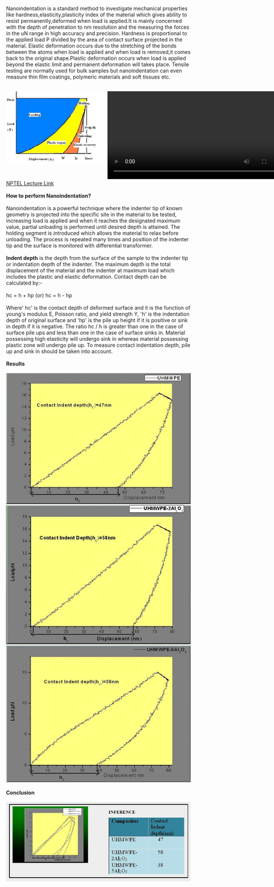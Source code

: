 Nanoindentation is a standard method to investigate mechanical properties like hardness,elasticity,plasticity index of the material which gives ability to resist permanently,deformed when load is applied.It is mainly concerned with the depth of penetration to nm resolution and the measuring the forces in the uN range in high accuracy and precision. Hardness is proportional to the applied load P divided by the area of contact surface projected in the material. Elastic deformation occurs due to the stretching of the bonds between the atoms when load is applied and when load is removed,it comes back to the original shape.Plastic deformation occurs when load is applied beyond the elastic limit and permanent deformation will takes place. Tensile testing are normally used for bulk samples but nanoindentation can even measure thin film coatings, polymeric materials and soft tissues etc.<br><br>
<div style="float:left;width:55%;border: solid 1 px black;"><img src="images/nano1.jpg"></div>
 <div style="float:left;width:40%;border: solid 1 px black;"><video width="500" height="240" controls>
  <source src="images/nfm.mp4" type="video/mp4">
  Your browser does not support the video tag</video></div><br>
  <div style="content: '.';clear: both;display: block;height: 0;visibility: hidden;"></div>
<a href="https://youtu.be/-8HISU35vhY" target=_blank>NPTEL Lecture Link</a><br><br>
<b>How to perform Nanoindentation?</b><br><br>
Nanoindentation is a powerful technique where the indenter tip of known geometry is projected into the specific site in the material to be tested, increasing load is applied and when it reaches the designated maximum value, partial unloading is performed until desired depth is attained. The holding segment is introduced which allows the material to relax before unloading. The process is repeated many times and position of the indenter tip and the surface is monitored with differential transformer.<br><br>
<b>Indent depth</b> is the depth from the surface of the sample to the indenter tip or indentation depth of the indenter. The maximum depth is the total displacement of the material and the indenter at maximum load which includes the plastic and elastic deformation. Contact depth can be calculated by:-<br><br>
hc = h + hp (or) hc = h - hp<br><br>
Where' hc' is the contact depth of deformed surface and it is the function of young's modulus E, Poisson ratio, and yield strength Y, 'h' is the indentation depth of original surface and 'hp' is the pile up height if it is positive or sink in depth if it is negative. The ratio hc / h is greater than one in the case of surface pile ups and less than one in the case of surface sinks in. Material possessing high elasticity will undergo sink in whereas material possessing plastic zone will undergo pile up. To measure contact indentation depth, pile up and sink in should be taken into account.<br><br>
<b>Results</b><br><br>
<img src="images/uhmwpe.jpg"><br>
<img src="images/uhmwpe2.jpg"><br>
<img src="images/uhmwpe5.jpg"><br><br>
<b>Conclusion</b><br><br>
<img src="images/conclusion.PNG">
